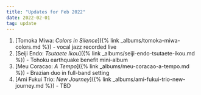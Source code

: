 ```yaml
---
title: "Updates for Feb 2022"
date: 2022-02-01
tag: update
---
```



1. [Tomoka Miwa: *Colors in Silence*]({% link _albums/tomoka-miwa-colors.md %}) - vocal jazz recorded live
1. [Seiji Endo: *Tsutaete Ikou*]({% link _albums/seiji-endo-tsutaete-ikou.md %}) - Tohoku earthquake benefit mini-album
1. [Meu Coracao: *A Tempo*]({% link _albums/meu-coracao-a-tempo.md %}) - Brazian duo in full-band setting
1. [Ami Fukui Trio: *New Journey*]({% link _albums/ami-fukui-trio-new-journey.md %}) - TBD